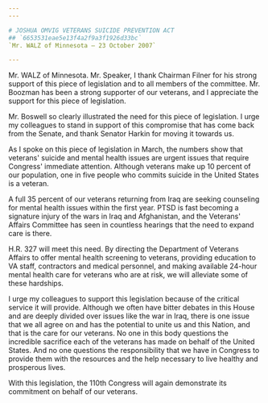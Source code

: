```yaml
---
---

# JOSHUA OMVIG VETERANS SUICIDE PREVENTION ACT
## `6653531eae5e13f4a2f9a3f1926d33bc`
`Mr. WALZ of Minnesota — 23 October 2007`

---
```



Mr. WALZ of Minnesota. Mr. Speaker, I thank Chairman Filner for his 
strong support of this piece of legislation and to all members of the 
committee. Mr. Boozman has been a strong supporter of our veterans, and 
I appreciate the support for this piece of legislation.

Mr. Boswell so clearly illustrated the need for this piece of 
legislation. I urge my colleagues to stand in support of this 
compromise that has come back from the Senate, and thank Senator Harkin 
for moving it towards us.

As I spoke on this piece of legislation in March, the numbers show 
that veterans' suicide and mental health issues are urgent issues that 
require Congress' immediate attention. Although veterans make up 10 
percent of our population, one in five people who commits suicide in 
the United States is a veteran.

A full 35 percent of our veterans returning from Iraq are seeking 
counseling for mental health issues within the first year. PTSD is fast 
becoming a signature injury of the wars in Iraq and Afghanistan, and 
the Veterans' Affairs Committee has seen in countless hearings that the 
need to expand care is there.

H.R. 327 will meet this need. By directing the Department of Veterans 
Affairs to offer mental health screening to veterans, providing 
education to VA staff, contractors and medical personnel, and making 
available 24-hour mental health care for veterans who are at risk, we 
will alleviate some of these hardships.

I urge my colleagues to support this legislation because of the 
critical service it will provide. Although we often have bitter debates 
in this House and are deeply divided over issues like the war in Iraq, 
there is one issue that we all agree on and has the potential to unite 
us and this Nation, and that is the care for our veterans. No one in 
this body questions the incredible sacrifice each of the veterans has 
made on behalf of the United States. And no one questions the 
responsibility that we have in Congress to provide them with the 
resources and the help necessary to live healthy and prosperous lives.

With this legislation, the 110th Congress will again demonstrate its 
commitment on behalf of our veterans.
